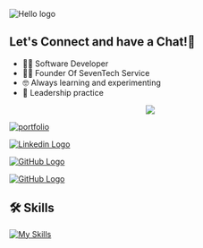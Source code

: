 ![Hello logo](https://camo.githubusercontent.com/82e15927fe3a779d5bb243ed93d85f49768667c7251d713991e67888e522f207/68747470733a2f2f63617073756c652d72656e6465722e76657263656c2e6170702f6170693f747970653d776176696e6726636f6c6f723d6772616469656e7426746578743d48656c6c6f21266865696768743d3130302673656374696f6e3d686561646572)

<p align="center">
  <h2>Let's Connect and have a Chat!💬</h2>
</p>

+ 👨‍💻 Software Developer
+ 🧑‍💼 Founder Of SevenTech Service
+ 🤓 Always learning and experimenting
+ 🤝 Leadership practice

<p align="center">
  <a href="https://skillicons.dev">
    <img src="https://skillicons.dev/icons?i=instgram,github,portfolio,linkedin" />
  </a>
</p>

<p align="left"> 
  
[![portfolio](https://img.shields.io/badge/my_portfolio-000?style=for-the-badge&logo=ko-fi&logoColor=white)](https://tushar-gupta-portfolio.vercel.app)

[![Linkedin Logo](https://camo.githubusercontent.com/e8dbf62a04af86d46001864cd22338d8a8474486a0e976ec695580027c373c79/68747470733a2f2f696d672e736869656c64732e696f2f62616467652f6c696e6b6564696e2d2532333030373742352e7376673f267374796c653d666f722d7468652d6261646765266c6f676f3d6c696e6b6564696e266c6f676f436f6c6f723d7768697465)](http://linkedin.com/imtushaarr)

[![GitHub Logo](https://camo.githubusercontent.com/2a822909e8b8c12ecaddf706efc32e83a8e61609e1eb1793f31d9101ed38a954/68747470733a2f2f696d672e736869656c64732e696f2f62616467652f4769744875622d2532333132313030452e7376673f267374796c653d666f722d7468652d6261646765266c6f676f3d476974687562266c6f676f436f6c6f723d7768697465)](http://github.com/imtushaarr)

[![GitHub Logo](https://img.shields.io/badge/Instagram-red?logo=instgram&logoColor=white&style=for-the-badge)](http://instgram.com/imtushaarr)

</p>

## 🛠 Skills

[![My Skills](https://skillicons.dev/icons?i=html,css,javascript,java,python,nodejs,react&theme=light)]()

